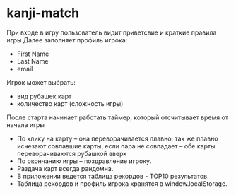 # kanji-match

При входе в игру пользователь видит приветсвие и краткие правила игры
Далее заполняет профиль игрока:

* First Name
* Last Name
* email
        
 Игрок может выбрать:
 
 * вид рубашек карт
 * количество карт (сложность игры)
 
 После старта начинает работать таймер, который отсчитывает время от начала игры
 * По клику на карту – она переворачивается плавно, так же плавно исчезают совпавшие карты, если пара не совпадает – обе карты переворачиваются рубашкой вверх
 * По окончанию игры – поздравление игроку.
 * Раздача карт всегда рандомна.
 * В приложении ведется таблица рекордов - ТОP10 результатов.
 * Таблица рекордов и профиль игрока хранятся в window.localStorage.
